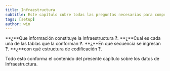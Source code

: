 ```yaml
---
title: Infraestructura
subtitle: Este capítulo cubre todas las preguntas necesarias para comprender claramente qué es la infraestructura AM 4G y para qué sirve.
tags: [setup]
author: win
---
```




**¿**Que información constituye la Infraestructura **?**. 
**¿**Cual es cada una de las tablas que  la conforman **?**. 
**¿**En que secuencia se ingresan **?**. 
**¿**con  qué estructura de codificación **?**.  

Todo esto conforma el contenido del presente capítulo sobre los datos de Infraestructura.



